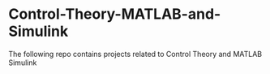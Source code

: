 # Control-Theory-MATLAB-and-Simulink
The following repo contains projects related to Control Theory and MATLAB Simulink
